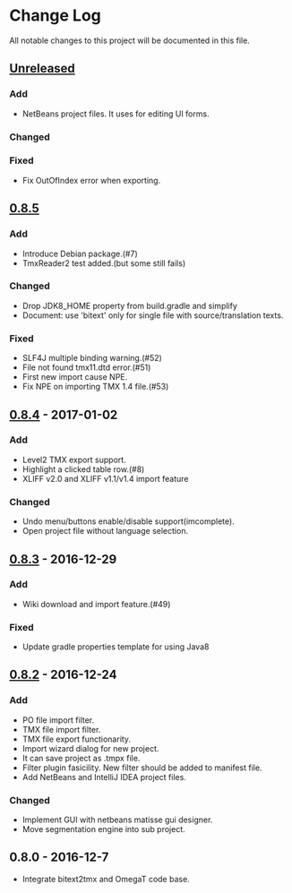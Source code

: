 # Change Log
All notable changes to this project will be documented in this file.

## [Unreleased]
### Add
- NetBeans project files. It uses for editing UI forms.

### Changed

### Fixed
- Fix OutOfIndex error when exporting.


## [0.8.5]
### Add
- Introduce Debian package.(#7)
- TmxReader2 test added.(but some still fails)

### Changed
- Drop JDK8_HOME property from build.gradle and simplify
- Document: use 'bitext' only for single file with source/translation texts.

### Fixed
- SLF4J multiple binding warning.(#52)
- File not found tmx11.dtd error.(#51)
- First new import cause NPE.
- Fix NPE on importing TMX 1.4 file.(#53)


## [0.8.4] - 2017-01-02
### Add
- Level2 TMX export support.
- Highlight a clicked table row.(#8)
- XLIFF v2.0 and XLIFF v1.1/v1.4 import feature

### Changed
- Undo menu/buttons enable/disable support(imcomplete).
- Open project file without language selection.


## [0.8.3] - 2016-12-29
### Add
- Wiki download and import feature.(#49)

### Fixed
- Update gradle properties template for using Java8


## [0.8.2] - 2016-12-24
### Add
- PO file import filter.
- TMX file import filter.
- TMX file export functionarity.
- Import wizard dialog for new project.
- It can save project as .tmpx file.
- Filter plugin fasicility.
  New filter should be added to manifest file.
- Add NetBeans and IntelliJ IDEA project files.

### Changed
- Implement GUI with netbeans matisse gui designer.
- Move segmentation engine into sub project.

## 0.8.0 - 2016-12-7
- Integrate bitext2tmx and OmegaT code base.

[Unreleased]: https://github.com/miurahr/tmpotter/compare/v0.8.5...HEAD
[0.8.5]: https://github.com/miurahr/tmpotter/compare/v0.8.5...v0.8.4
[0.8.4]: https://github.com/miurahr/tmpotter/compare/v0.8.3...v0.8.4
[0.8.3]: https://github.com/miurahr/tmpotter/compare/v0.8.2...v0.8.3
[0.8.2]: https://github.com/miurahr/tmpotter/compare/v0.8.0...v0.8.2
